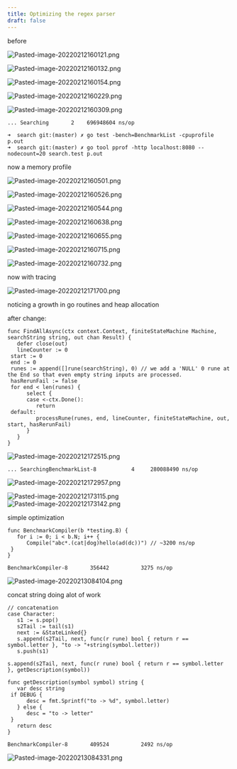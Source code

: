 ```yaml
---
title: Optimizing the regex parser
draft: false
---
```

before

![Pasted-image-20220212160121.png](/static/img/Pasted-image-20220212160121.png)

![Pasted-image-20220212160132.png](/static/img/Pasted-image-20220212160132.png)

![Pasted-image-20220212160154.png](/static/img/Pasted-image-20220212160154.png)

![Pasted-image-20220212160229.png](/static/img/Pasted-image-20220212160229.png)

![Pasted-image-20220212160309.png](/static/img/Pasted-image-20220212160309.png)

```
... Searching       2    696948604 ns/op
```
```
➜  search git:(master) ✗ go test -bench=BenchmarkList -cpuprofile p.out                     
➜  search git:(master) ✗ go tool pprof -http localhost:8080 --nodecount=20 search.test p.out

```

now a memory profile

![Pasted-image-20220212160501.png](/static/img/Pasted-image-20220212160501.png)

![Pasted-image-20220212160526.png](/static/img/Pasted-image-20220212160526.png)

![Pasted-image-20220212160544.png](/static/img/Pasted-image-20220212160544.png)

![Pasted-image-20220212160638.png](/static/img/Pasted-image-20220212160638.png)

![Pasted-image-20220212160655.png](/static/img/Pasted-image-20220212160655.png)

![Pasted-image-20220212160715.png](/static/img/Pasted-image-20220212160715.png)

![Pasted-image-20220212160732.png](/static/img/Pasted-image-20220212160732.png)

now with tracing

![Pasted-image-20220212171700.png](/static/img/Pasted-image-20220212171700.png)

noticing a growth in go routines and heap allocation


after change:

```
func FindAllAsync(ctx context.Context, finiteStateMachine Machine, searchString string, out chan Result) {  
   defer close(out)  
   lineCounter := 0  
 start := 0  
 end := 0  
 runes := append([]rune(searchString), 0) // we add a 'NULL' 0 rune at the End so that even empty string inputs are processed.  
 hasRerunFail := false  
 for end < len(runes) {  
      select {  
      case <-ctx.Done():  
         return  
 default:  
         processRune(runes, end, lineCounter, finiteStateMachine, out, start, hasRerunFail)  
      }  
   }  
}
```

![Pasted-image-20220212172515.png](/static/img/Pasted-image-20220212172515.png)

```
... SearchingBenchmarkList-8   	       4	 280088490 ns/op
```

![Pasted-image-20220212172957.png](/static/img/Pasted-image-20220212172957.png)

![Pasted-image-20220212173115.png](/static/img/Pasted-image-20220212173115.png)
![Pasted-image-20220212173142.png](/static/img/Pasted-image-20220212173142.png)





simple optimization

```
func BenchmarkCompiler(b *testing.B) {  
   for i := 0; i < b.N; i++ {  
      Compile("abc*.(cat|dog)hello(ad(dc))") // ~3200 ns/op  
 }  
}
```

```
BenchmarkCompiler-8   	  356442	      3275 ns/op
```

![Pasted-image-20220213084104.png](/static/img/Pasted-image-20220213084104.png)

concat string doing alot of work

```
// concatenation  
case Character:  
   s1 := s.pop()  
   s2Tail := tail(s1)  
   next := &StateLinked{}  
   s.append(s2Tail, next, func(r rune) bool { return r == symbol.letter }, "to -> "+string(symbol.letter))  
   s.push(s1)
```

```
s.append(s2Tail, next, func(r rune) bool { return r == symbol.letter }, getDescription(symbol))
```

```
func getDescription(symbol symbol) string {  
   var desc string  
 if DEBUG {  
      desc = fmt.Sprintf("to -> %d", symbol.letter)  
   } else {  
      desc = "to -> letter"  
 }  
   return desc  
}
```

```
BenchmarkCompiler-8   	  409524	      2492 ns/op
```

![Pasted-image-20220213084331.png](/static/img/Pasted-image-20220213084331.png)